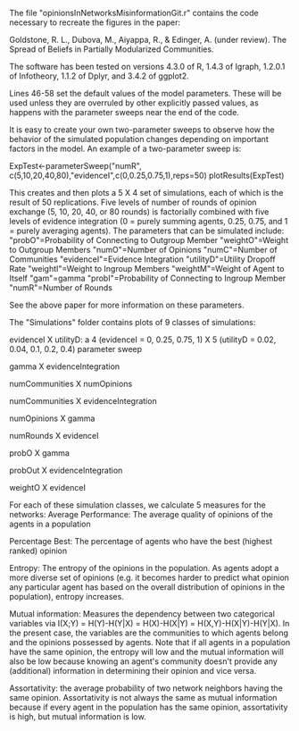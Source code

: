 The file "opinionsInNetworksMisinformationGit.r" contains the code necessary to recreate the figures in the paper:

Goldstone, R. L., Dubova, M., Aiyappa, R., & Edinger, A. (under review). The Spread of Beliefs in Partially Modularized Communities.

The software has been tested on versions 4.3.0 of R, 1.4.3 of Igraph, 1.2.0.1 of Infotheory, 1.1.2 of Dplyr, and 3.4.2 of ggplot2.

Lines 46-58 set the default values of the model parameters.  These will be used unless they are overruled by other explicitly passed values, as happens with the parameter sweeps near the end of the code.

It is easy to create your own two-parameter sweeps to observe how the behavior of the simulated population changes depending on important factors in the model.  An example of a two-parameter sweep is:

ExpTest<-parameterSweep("numR", c(5,10,20,40,80),"evidenceI",c(0,0.25,0.75,1),reps=50)
plotResults(ExpTest)

This creates and then plots a 5 X 4 set of simulations, each of which is the result of 50 replications.  Five levels of number of rounds of opinion exchange (5, 10, 20, 40, or 80 rounds) is factorially combined with five levels of evidence integration (0 = purely summing agents, 0.25, 0.75, and 1 = purely averaging agents).  The parameters that can be simulated include:
"probO"=Probability of Connecting to Outgroup Member
"weightO"=Weight to Outgroup Members
"numO"=Number of Opinions
"numC"=Number of Communities
"evidenceI"=Evidence Integration
"utilityD"=Utility Dropoff Rate
"weightI"=Weight to Ingroup Members
"weightM"=Weight of Agent to Itself
"gam"=gamma
"probI"=Probability of Connecting to Ingroup Member
"numR"=Number of Rounds

See the above paper for more information on these parameters.

The "Simulations" folder contains plots of 9 classes of simulations:

  evidenceI X utilityD: a 4 (evidenceI = 0, 0.25, 0.75, 1) X 5 (utilityD = 0.02, 0.04, 0.1, 0.2, 0.4) parameter sweep

  gamma X evidenceIntegration

  numCommunities X numOpinions

  numCommunities X evidenceIntegration

  numOpinions X gamma

  numRounds X evidenceI

  probO X gamma

  probOut X evidenceIntegration

  weightO X evidenceI

For each of these simulation classes, we calculate 5 measures for the networks:
  Average Performance: The average quality of opinions of the agents in a population

  Percentage Best: The percentage of agents who have the best (highest ranked) opinion

  Entropy: The entropy of the opinions in the population.  As agents adopt a more diverse set of opinions (e.g. it becomes harder to predict what opinion any particular agent has based on the overall distribution of opinions in the population), entropy increases.

  Mutual information: Measures the dependency between two categorical variables via I(X;Y) = H(Y)-H(Y|X) = H(X)-H(X|Y) = H(X,Y)-H(X|Y)-H(Y|X).  In the present case, the variables are the communities to which agents belong and the opinions possessed by agents.  Note that if all agents in a population have the same opinion, the entropy will low and the mutual information will also be low because knowing an agent's community doesn't provide any (additional) information in determining their opinion and vice versa.

  Assortativity: the average probability of two network neighbors having the same opinion. Assortativity is not always the same as mutual information because if every agent in the population has the same opinion, assortativity is high, but mutual information is low.

